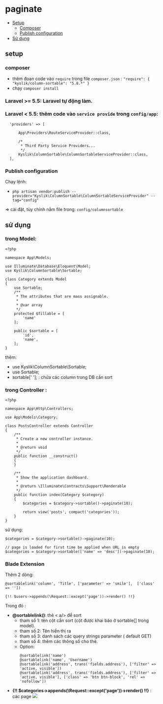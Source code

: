 # paginate

- [Setup](#setup)
  - [Composer](#composer)
  - [Publish configuration](#Publish-configuration)
- [Sử dụng](#Sử-dụng)

## setup

### composer
+ thêm đoạn code vào `` require `` trong file `` composer.json `` :
   `` "require": {
        "kyslik/column-sortable": "5.8.*"
      } ``
+ chạy `` composer install `` 
### Laravel >= 5.5: Laravel tự động làm.
### Laravel < 5.5: thêm code vào ``service provide`` trong `` config/app ``:

```
  'providers' => [

      App\Providers\RouteServiceProvider::class,

      /*
       * Third Party Service Providers...
       */
      Kyslik\ColumnSortable\ColumnSortableServiceProvider::class,
  ],
```

### Publish configuration

Chạy lệnh:

+ `` php artisan vendor:publish --provider="Kyslik\ColumnSortable\ColumnSortableServiceProvider" --tag="config" ``

=> cài đặt, tùy chỉnh nằm file trong: `` config/columnsortable ``

## sử dụng

### trong Model:
````
<?php

namespace App\Models;

use Illuminate\Database\Eloquent\Model;
use Kyslik\ColumnSortable\Sortable;

class Category extends Model
{
    use Sortable;
    /**
     * The attributes that are mass assignable.
     *
     * @var array
     */
    protected $fillable = [
        'name'
    ];

    public $sortable = [
        'id',
        'name',
    ];
}
````

thêm:  
+  use Kyslik\ColumnSortable\Sortable;
+   use Sortable;
 +  sortable[' ']; : chứa các column trong DB cần sort

### trong Controller :
```` 
<?php

namespace App\Http\Controllers;

use App\Models\Category;

class PostsController extends Controller
{
    /**
     * Create a new controller instance.
     *
     * @return void
     */
    public function __construct()
    {
    }

    /**
     * Show the application dashboard.
     *
     * @return \Illuminate\Contracts\Support\Renderable
     */
    public function index(Category $category)
    {
        $categories = $category->sortable()->paginate(10);

        return view('posts', compact('categories'));
    }
}
````

sử dụng:   

```` 
$categories = $category->sortable()->paginate(10);

// page is loaded for first time be applied when URL is empty
$categories = $category->sortable(['name' => 'desc'])->paginate(10); 
 ````
### Blade Extension

Thêm 2 dòng:

````
@sortablelink('column', 'Title', ['parameter' => 'smile'],  ['class' => ''])

{!! $users->appends(\Request::except('page'))->render() !!}
````




Trong đó : 
+ **@sortablelink()**: thẻ < a/> để sort
	+ tham số 1: tên cột cần sort (cột được khai báo ở sortable[] trong model).
  + tham số 2: Tên hiển thị ra
  + tham số 3: danh sách các query strings parameter ( default GET)
  + tham số 4: thêm các thông số cho thẻ.
  + Option: 
      ````
      @sortablelink('name')
      @sortablelink('name', 'Username')
      @sortablelink('address', trans('fields.address'), ['filter' => 'active, visible'])
      @sortablelink('address', trans('fields.address'), ['filter' => 'active, visible'], ['class' => 'btn btn-block', 'rel' => 'nofollow'])
    ````
+ **{!! $categories->appends(\Request::except('page'))->render() !!}** : các page
![](https://i.ibb.co/58HjLs3/Capture.png)

